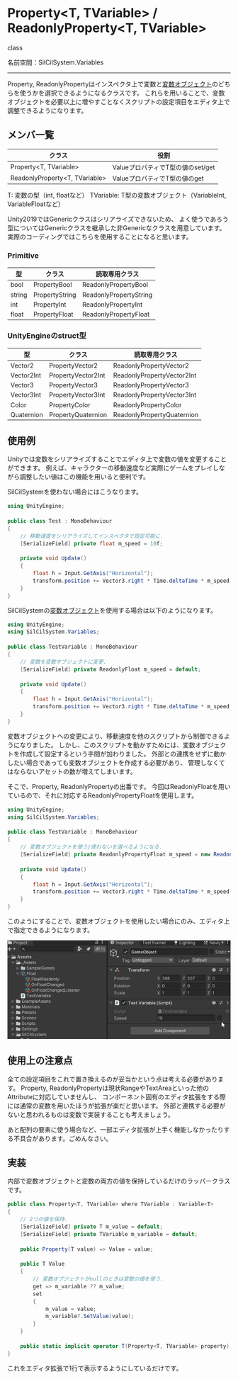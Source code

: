 # Property<T, TVariable> / ReadonlyProperty<T, TVariable>

class

名前空間：SilCilSystem.Variables

---

Property, ReadonlyPropertyはインスペクタ上で変数と[変数オブジェクト][page:Variable]のどちらを使うかを選択できるようになるクラスです。
これらを用いることで、変数オブジェクトを必要以上に増やすことなくスクリプトの設定項目をエディタ上で調整できるようになります。

## メンバ一覧

|クラス|役割|
|-|-|
|Property\<T, TVariable>|ValueプロパティでT型の値のset/get|
|ReadonlyProperty\<T, TVariable>|ValueプロパティでT型の値のget|

T: 変数の型（int, floatなど）
TVariable: T型の変数オブジェクト（VariableInt, VariableFloatなど）

Unity2019ではGenericクラスはシリアライズできないため、
よく使うであろう型についてはGenericクラスを継承した非Genericなクラスを用意しています。
実際のコーディングではこちらを使用することになると思います。

### Primitive

|型|クラス|読取専用クラス|
|-|-|-|
|bool|PropertyBool|ReadonlyPropertyBool|
|string|PropertyString|ReadonlyPropertyString|
|int|PropertyInt|ReadonlyPropertyInt|
|float|PropertyFloat|ReadonlyPropertyFloat|

### UnityEngineのstruct型

|型|クラス|読取専用クラス|
|-|-|-|
|Vector2|PropertyVector2|ReadonlyPropertyVector2|
|Vector2Int|PropertyVector2Int|ReadonlyPropertyVector2Int|
|Vector3|PropertyVector3|ReadonlyPropertyVector3|
|Vector3Int|PropertyVector3Int|ReadonlyPropertyVector3Int|
|Color|PropertyColor|ReadonlyPropertyColor|
|Quaternion|PropertyQuaternion|ReadonlyPropertyQuaternion|

## 使用例

Unityでは変数をシリアライズすることでエディタ上で変数の値を変更することができます。
例えば、キャラクターの移動速度など実際にゲームをプレイしながら調整したい値はこの機能を用いると便利です。

SilCilSystemを使わない場合にはこうなります。

```cs
using UnityEngine;

public class Test : MonoBehaviour
{
    // 移動速度をシリアライズしてインスペクタで設定可能に.
    [SerializeField] private float m_speed = 10f;

    private void Update()
    {
        float h = Input.GetAxis("Horizontal");
        transform.position += Vector3.right * Time.deltaTime * m_speed;
    }
}
```

SilCilSystemの[変数オブジェクト][page:Variable]を使用する場合は以下のようになります。

```cs
using UnityEngine;
using SilCilSystem.Variables;

public class TestVariable : MonoBehaviour
{
    // 変数を変数オブジェクトに変更.
    [SerializeField] private ReadonlyFloat m_speed = default;

    private void Update()
    {
        float h = Input.GetAxis("Horizontal");
        transform.position += Vector3.right * Time.deltaTime * m_speed;
    }
}
```

変数オブジェクトへの変更により、移動速度を他のスクリプトから制御できるようになりました。
しかし、このスクリプトを動かすためには、変数オブジェクトを作成して設定するという手間が加わりました。
外部との連携をせずに動かしたい場合であっても変数オブジェクトを作成する必要があり、
管理しなくてはならないアセットの数が増えてしまいます。

そこで、Property, ReadonlyPropertyの出番です。
今回はReadonlyFloatを用いているので、それに対応するReadonlyPropertyFloatを使用します。

```cs
using UnityEngine;
using SilCilSystem.Variables;

public class TestVariable : MonoBehaviour
{
    // 変数オブジェクトを使う/使わないを選べるようになる.
    [SerializeField] private ReadonlyPropertyFloat m_speed = new ReadonlyPropertyFloat(10f);

    private void Update()
    {
        float h = Input.GetAxis("Horizontal");
        transform.position += Vector3.right * Time.deltaTime * m_speed;
    }
}
```

このようにすることで、変数オブジェクトを使用したい場合にのみ、エディタ上で指定できるようになります。

![エディタ上での見え方][fig:PropertyFloat]

## 使用上の注意点

全ての設定項目をこれで置き換えるのが妥当かという点は考える必要があります。
Property, ReadonlyPropertyは現状RangeやTextAreaといった他のAttributeに対応していませんし、
コンポーネント固有のエディタ拡張をする際には通常の変数を用いたほうが拡張が楽だと思います。
外部と連携する必要がないと思われるものは変数で実装することも考えましょう。

あと配列の要素に使う場合など、一部エディタ拡張が上手く機能しなかったりする不具合があります。ごめんなさい。

## 実装

内部で変数オブジェクトと変数の両方の値を保持しているだけのラッパークラスです。

```cs
public class Property<T, TVariable> where TVariable : Variable<T>
{
    // 2つの値を保持.
    [SerializeField] private T m_value = default;
    [SerializeField] private TVariable m_variable = default;

    public Property(T value) => Value = value;

    public T Value
    {
        // 変数オブジェクトがnullのときは変数の値を使う.
        get => m_variable ?? m_value;
        set
        {
            m_value = value;
            m_variable?.SetValue(value);
        }
    }

    public static implicit operator T(Property<T, TVariable> property) => property.Value;
}
```

これをエディタ拡張で1行で表示するようにしているだけです。

<!--- 参照 --->
[page:Variable]: ../Variable.md

[fig:PropertyFloat]: Figures/PropertyFloat.gif

